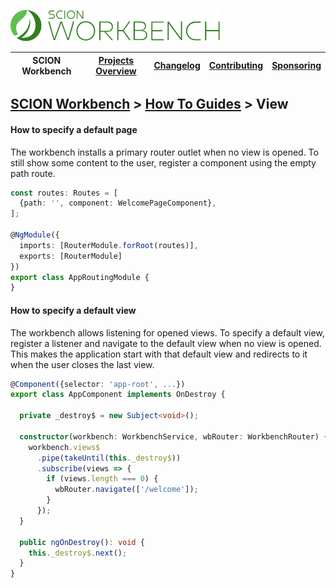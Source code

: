 <a href="/README.md"><img src="/docs/branding/scion-workbench-banner.svg" height="50" alt="SCION Workbench"></a>

| SCION Workbench | [Projects Overview][menu-projects-overview] | [Changelog][menu-changelog] | [Contributing][menu-contributing] | [Sponsoring][menu-sponsoring] |  
| --- | --- | --- | --- | --- |

## [SCION Workbench][menu-home] > [How To Guides][menu-how-to] > View

#### How to specify a default page
The workbench installs a primary router outlet when no view is opened. To still show some content to the user, register a component using the empty path route.

```typescript
const routes: Routes = [
  {path: '', component: WelcomePageComponent},
];

@NgModule({
  imports: [RouterModule.forRoot(routes)],
  exports: [RouterModule]
})
export class AppRoutingModule {
}
```

#### How to specify a default view
The workbench allows listening for opened views. To specify a default view, register a listener and navigate to the default view when no view is opened. This makes the application start with that default view and redirects to it when the user closes the last view.

```typescript
@Component({selector: 'app-root', ...})
export class AppComponent implements OnDestroy {

  private _destroy$ = new Subject<void>();

  constructor(workbench: WorkbenchService, wbRouter: WorkbenchRouter) {
    workbench.views$
      .pipe(takeUntil(this._destroy$))
      .subscribe(views => {
        if (views.length === 0) {
          wbRouter.navigate(['/welcome']);
        }
      });
  }

  public ngOnDestroy(): void {
    this._destroy$.next();
  }
}
```

[menu-how-to]: /docs/site/howto/how-to.md

[menu-home]: /README.md
[menu-projects-overview]: /docs/site/projects-overview.md
[menu-changelog]: /docs/site/changelog/changelog.md
[menu-contributing]: /CONTRIBUTING.md
[menu-sponsoring]: /docs/site/sponsoring.md
